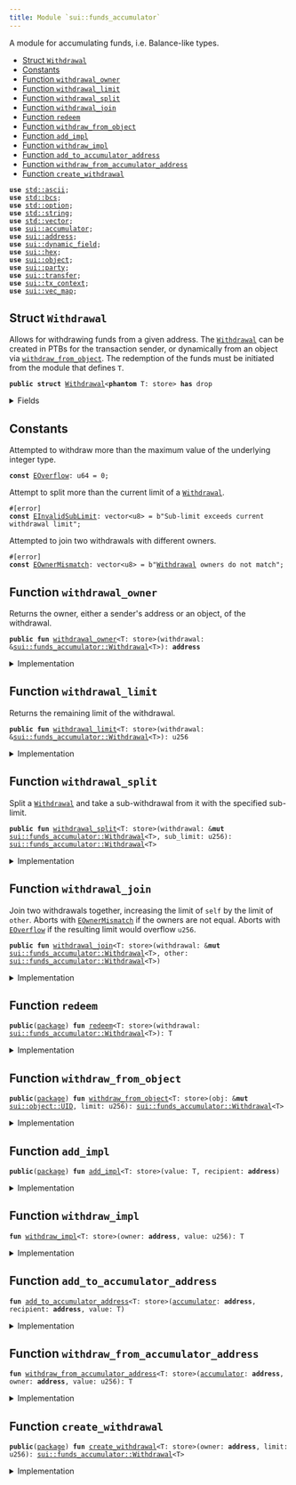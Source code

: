 ```yaml
---
title: Module `sui::funds_accumulator`
---
```


A module for accumulating funds, i.e. Balance-like types.


-  [Struct `Withdrawal`](#sui_funds_accumulator_Withdrawal)
-  [Constants](#@Constants_0)
-  [Function `withdrawal_owner`](#sui_funds_accumulator_withdrawal_owner)
-  [Function `withdrawal_limit`](#sui_funds_accumulator_withdrawal_limit)
-  [Function `withdrawal_split`](#sui_funds_accumulator_withdrawal_split)
-  [Function `withdrawal_join`](#sui_funds_accumulator_withdrawal_join)
-  [Function `redeem`](#sui_funds_accumulator_redeem)
-  [Function `withdraw_from_object`](#sui_funds_accumulator_withdraw_from_object)
-  [Function `add_impl`](#sui_funds_accumulator_add_impl)
-  [Function `withdraw_impl`](#sui_funds_accumulator_withdraw_impl)
-  [Function `add_to_accumulator_address`](#sui_funds_accumulator_add_to_accumulator_address)
-  [Function `withdraw_from_accumulator_address`](#sui_funds_accumulator_withdraw_from_accumulator_address)
-  [Function `create_withdrawal`](#sui_funds_accumulator_create_withdrawal)


<pre><code><b>use</b> <a href="../std/ascii.md#std_ascii">std::ascii</a>;
<b>use</b> <a href="../std/bcs.md#std_bcs">std::bcs</a>;
<b>use</b> <a href="../std/option.md#std_option">std::option</a>;
<b>use</b> <a href="../std/string.md#std_string">std::string</a>;
<b>use</b> <a href="../std/vector.md#std_vector">std::vector</a>;
<b>use</b> <a href="../sui/accumulator.md#sui_accumulator">sui::accumulator</a>;
<b>use</b> <a href="../sui/address.md#sui_address">sui::address</a>;
<b>use</b> <a href="../sui/dynamic_field.md#sui_dynamic_field">sui::dynamic_field</a>;
<b>use</b> <a href="../sui/hex.md#sui_hex">sui::hex</a>;
<b>use</b> <a href="../sui/object.md#sui_object">sui::object</a>;
<b>use</b> <a href="../sui/party.md#sui_party">sui::party</a>;
<b>use</b> <a href="../sui/transfer.md#sui_transfer">sui::transfer</a>;
<b>use</b> <a href="../sui/tx_context.md#sui_tx_context">sui::tx_context</a>;
<b>use</b> <a href="../sui/vec_map.md#sui_vec_map">sui::vec_map</a>;
</code></pre>



<a name="sui_funds_accumulator_Withdrawal"></a>

## Struct `Withdrawal`

Allows for withdrawing funds from a given address. The <code><a href="../sui/funds_accumulator.md#sui_funds_accumulator_Withdrawal">Withdrawal</a></code> can be created in PTBs for
the transaction sender, or dynamically from an object via <code><a href="../sui/funds_accumulator.md#sui_funds_accumulator_withdraw_from_object">withdraw_from_object</a></code>.
The redemption of the funds must be initiated from the module that defines <code>T</code>.


<pre><code><b>public</b> <b>struct</b> <a href="../sui/funds_accumulator.md#sui_funds_accumulator_Withdrawal">Withdrawal</a>&lt;<b>phantom</b> T: store&gt; <b>has</b> drop
</code></pre>



<details>
<summary>Fields</summary>


<dl>
<dt>
<code>owner: <b>address</b></code>
</dt>
<dd>
 The owner of the funds, either an object or a transaction sender
</dd>
<dt>
<code>limit: u256</code>
</dt>
<dd>
 At signing we check the limit <= balance when taking this as a call arg.
 If this was generated from an object, we cannot check this until redemption.
</dd>
</dl>


</details>

<a name="@Constants_0"></a>

## Constants


<a name="sui_funds_accumulator_EOverflow"></a>

Attempted to withdraw more than the maximum value of the underlying integer type.


<pre><code><b>const</b> <a href="../sui/funds_accumulator.md#sui_funds_accumulator_EOverflow">EOverflow</a>: u64 = 0;
</code></pre>



<a name="sui_funds_accumulator_EInvalidSubLimit"></a>

Attempt to split more than the current limit of a <code><a href="../sui/funds_accumulator.md#sui_funds_accumulator_Withdrawal">Withdrawal</a></code>.


<pre><code>#[error]
<b>const</b> <a href="../sui/funds_accumulator.md#sui_funds_accumulator_EInvalidSubLimit">EInvalidSubLimit</a>: vector&lt;u8&gt; = b"Sub-limit exceeds current withdrawal limit";
</code></pre>



<a name="sui_funds_accumulator_EOwnerMismatch"></a>

Attempted to join two withdrawals with different owners.


<pre><code>#[error]
<b>const</b> <a href="../sui/funds_accumulator.md#sui_funds_accumulator_EOwnerMismatch">EOwnerMismatch</a>: vector&lt;u8&gt; = b"<a href="../sui/funds_accumulator.md#sui_funds_accumulator_Withdrawal">Withdrawal</a> owners do not match";
</code></pre>



<a name="sui_funds_accumulator_withdrawal_owner"></a>

## Function `withdrawal_owner`

Returns the owner, either a sender's address or an object, of the withdrawal.


<pre><code><b>public</b> <b>fun</b> <a href="../sui/funds_accumulator.md#sui_funds_accumulator_withdrawal_owner">withdrawal_owner</a>&lt;T: store&gt;(withdrawal: &<a href="../sui/funds_accumulator.md#sui_funds_accumulator_Withdrawal">sui::funds_accumulator::Withdrawal</a>&lt;T&gt;): <b>address</b>
</code></pre>



<details>
<summary>Implementation</summary>


<pre><code><b>public</b> <b>fun</b> <a href="../sui/funds_accumulator.md#sui_funds_accumulator_withdrawal_owner">withdrawal_owner</a>&lt;T: store&gt;(withdrawal: &<a href="../sui/funds_accumulator.md#sui_funds_accumulator_Withdrawal">Withdrawal</a>&lt;T&gt;): <b>address</b> {
    withdrawal.owner
}
</code></pre>



</details>

<a name="sui_funds_accumulator_withdrawal_limit"></a>

## Function `withdrawal_limit`

Returns the remaining limit of the withdrawal.


<pre><code><b>public</b> <b>fun</b> <a href="../sui/funds_accumulator.md#sui_funds_accumulator_withdrawal_limit">withdrawal_limit</a>&lt;T: store&gt;(withdrawal: &<a href="../sui/funds_accumulator.md#sui_funds_accumulator_Withdrawal">sui::funds_accumulator::Withdrawal</a>&lt;T&gt;): u256
</code></pre>



<details>
<summary>Implementation</summary>


<pre><code><b>public</b> <b>fun</b> <a href="../sui/funds_accumulator.md#sui_funds_accumulator_withdrawal_limit">withdrawal_limit</a>&lt;T: store&gt;(withdrawal: &<a href="../sui/funds_accumulator.md#sui_funds_accumulator_Withdrawal">Withdrawal</a>&lt;T&gt;): u256 {
    withdrawal.limit
}
</code></pre>



</details>

<a name="sui_funds_accumulator_withdrawal_split"></a>

## Function `withdrawal_split`

Split a <code><a href="../sui/funds_accumulator.md#sui_funds_accumulator_Withdrawal">Withdrawal</a></code> and take a sub-withdrawal from it with the specified sub-limit.


<pre><code><b>public</b> <b>fun</b> <a href="../sui/funds_accumulator.md#sui_funds_accumulator_withdrawal_split">withdrawal_split</a>&lt;T: store&gt;(withdrawal: &<b>mut</b> <a href="../sui/funds_accumulator.md#sui_funds_accumulator_Withdrawal">sui::funds_accumulator::Withdrawal</a>&lt;T&gt;, sub_limit: u256): <a href="../sui/funds_accumulator.md#sui_funds_accumulator_Withdrawal">sui::funds_accumulator::Withdrawal</a>&lt;T&gt;
</code></pre>



<details>
<summary>Implementation</summary>


<pre><code><b>public</b> <b>fun</b> <a href="../sui/funds_accumulator.md#sui_funds_accumulator_withdrawal_split">withdrawal_split</a>&lt;T: store&gt;(
    withdrawal: &<b>mut</b> <a href="../sui/funds_accumulator.md#sui_funds_accumulator_Withdrawal">Withdrawal</a>&lt;T&gt;,
    sub_limit: u256,
): <a href="../sui/funds_accumulator.md#sui_funds_accumulator_Withdrawal">Withdrawal</a>&lt;T&gt; {
    <b>assert</b>!(withdrawal.limit &gt;= sub_limit, <a href="../sui/funds_accumulator.md#sui_funds_accumulator_EInvalidSubLimit">EInvalidSubLimit</a>);
    withdrawal.limit = withdrawal.limit - sub_limit;
    <a href="../sui/funds_accumulator.md#sui_funds_accumulator_Withdrawal">Withdrawal</a> { owner: withdrawal.owner, limit: sub_limit }
}
</code></pre>



</details>

<a name="sui_funds_accumulator_withdrawal_join"></a>

## Function `withdrawal_join`

Join two withdrawals together, increasing the limit of <code>self</code> by the limit of <code>other</code>.
Aborts with <code><a href="../sui/funds_accumulator.md#sui_funds_accumulator_EOwnerMismatch">EOwnerMismatch</a></code> if the owners are not equal.
Aborts with <code><a href="../sui/funds_accumulator.md#sui_funds_accumulator_EOverflow">EOverflow</a></code> if the resulting limit would overflow <code>u256</code>.


<pre><code><b>public</b> <b>fun</b> <a href="../sui/funds_accumulator.md#sui_funds_accumulator_withdrawal_join">withdrawal_join</a>&lt;T: store&gt;(withdrawal: &<b>mut</b> <a href="../sui/funds_accumulator.md#sui_funds_accumulator_Withdrawal">sui::funds_accumulator::Withdrawal</a>&lt;T&gt;, other: <a href="../sui/funds_accumulator.md#sui_funds_accumulator_Withdrawal">sui::funds_accumulator::Withdrawal</a>&lt;T&gt;)
</code></pre>



<details>
<summary>Implementation</summary>


<pre><code><b>public</b> <b>fun</b> <a href="../sui/funds_accumulator.md#sui_funds_accumulator_withdrawal_join">withdrawal_join</a>&lt;T: store&gt;(withdrawal: &<b>mut</b> <a href="../sui/funds_accumulator.md#sui_funds_accumulator_Withdrawal">Withdrawal</a>&lt;T&gt;, other: <a href="../sui/funds_accumulator.md#sui_funds_accumulator_Withdrawal">Withdrawal</a>&lt;T&gt;) {
    <b>assert</b>!(withdrawal.owner == other.owner, <a href="../sui/funds_accumulator.md#sui_funds_accumulator_EOwnerMismatch">EOwnerMismatch</a>);
    <b>assert</b>!(<a href="../std/u256.md#std_u256_max_value">std::u256::max_value</a>!() - withdrawal.limit &gt;= other.limit, <a href="../sui/funds_accumulator.md#sui_funds_accumulator_EOverflow">EOverflow</a>);
    withdrawal.limit = withdrawal.limit + other.limit;
}
</code></pre>



</details>

<a name="sui_funds_accumulator_redeem"></a>

## Function `redeem`



<pre><code><b>public</b>(<a href="../sui/package.md#sui_package">package</a>) <b>fun</b> <a href="../sui/funds_accumulator.md#sui_funds_accumulator_redeem">redeem</a>&lt;T: store&gt;(withdrawal: <a href="../sui/funds_accumulator.md#sui_funds_accumulator_Withdrawal">sui::funds_accumulator::Withdrawal</a>&lt;T&gt;): T
</code></pre>



<details>
<summary>Implementation</summary>


<pre><code><b>public</b>(<a href="../sui/package.md#sui_package">package</a>) <b>fun</b> <a href="../sui/funds_accumulator.md#sui_funds_accumulator_redeem">redeem</a>&lt;/* internal */ T: store&gt;(withdrawal: <a href="../sui/funds_accumulator.md#sui_funds_accumulator_Withdrawal">Withdrawal</a>&lt;T&gt;): T {
    <b>let</b> <a href="../sui/funds_accumulator.md#sui_funds_accumulator_Withdrawal">Withdrawal</a> { owner, limit: value } = withdrawal;
    <a href="../sui/funds_accumulator.md#sui_funds_accumulator_withdraw_impl">withdraw_impl</a>(owner, value)
}
</code></pre>



</details>

<a name="sui_funds_accumulator_withdraw_from_object"></a>

## Function `withdraw_from_object`



<pre><code><b>public</b>(<a href="../sui/package.md#sui_package">package</a>) <b>fun</b> <a href="../sui/funds_accumulator.md#sui_funds_accumulator_withdraw_from_object">withdraw_from_object</a>&lt;T: store&gt;(obj: &<b>mut</b> <a href="../sui/object.md#sui_object_UID">sui::object::UID</a>, limit: u256): <a href="../sui/funds_accumulator.md#sui_funds_accumulator_Withdrawal">sui::funds_accumulator::Withdrawal</a>&lt;T&gt;
</code></pre>



<details>
<summary>Implementation</summary>


<pre><code><b>public</b>(<a href="../sui/package.md#sui_package">package</a>) <b>fun</b> <a href="../sui/funds_accumulator.md#sui_funds_accumulator_withdraw_from_object">withdraw_from_object</a>&lt;T: store&gt;(obj: &<b>mut</b> UID, limit: u256): <a href="../sui/funds_accumulator.md#sui_funds_accumulator_Withdrawal">Withdrawal</a>&lt;T&gt; {
    <b>let</b> owner = obj.to_address();
    <a href="../sui/funds_accumulator.md#sui_funds_accumulator_Withdrawal">Withdrawal</a> { owner, limit }
}
</code></pre>



</details>

<a name="sui_funds_accumulator_add_impl"></a>

## Function `add_impl`



<pre><code><b>public</b>(<a href="../sui/package.md#sui_package">package</a>) <b>fun</b> <a href="../sui/funds_accumulator.md#sui_funds_accumulator_add_impl">add_impl</a>&lt;T: store&gt;(value: T, recipient: <b>address</b>)
</code></pre>



<details>
<summary>Implementation</summary>


<pre><code><b>public</b>(<a href="../sui/package.md#sui_package">package</a>) <b>fun</b> <a href="../sui/funds_accumulator.md#sui_funds_accumulator_add_impl">add_impl</a>&lt;T: store&gt;(value: T, recipient: <b>address</b>) {
    <b>let</b> <a href="../sui/accumulator.md#sui_accumulator">accumulator</a> = <a href="../sui/accumulator.md#sui_accumulator_accumulator_address">sui::accumulator::accumulator_address</a>&lt;T&gt;(recipient);
    <a href="../sui/funds_accumulator.md#sui_funds_accumulator_add_to_accumulator_address">add_to_accumulator_address</a>&lt;T&gt;(<a href="../sui/accumulator.md#sui_accumulator">accumulator</a>, recipient, value)
}
</code></pre>



</details>

<a name="sui_funds_accumulator_withdraw_impl"></a>

## Function `withdraw_impl`



<pre><code><b>fun</b> <a href="../sui/funds_accumulator.md#sui_funds_accumulator_withdraw_impl">withdraw_impl</a>&lt;T: store&gt;(owner: <b>address</b>, value: u256): T
</code></pre>



<details>
<summary>Implementation</summary>


<pre><code><b>fun</b> <a href="../sui/funds_accumulator.md#sui_funds_accumulator_withdraw_impl">withdraw_impl</a>&lt;T: store&gt;(owner: <b>address</b>, value: u256): T {
    <b>let</b> <a href="../sui/accumulator.md#sui_accumulator">accumulator</a> = <a href="../sui/accumulator.md#sui_accumulator_accumulator_address">sui::accumulator::accumulator_address</a>&lt;T&gt;(owner);
    <a href="../sui/funds_accumulator.md#sui_funds_accumulator_withdraw_from_accumulator_address">withdraw_from_accumulator_address</a>&lt;T&gt;(<a href="../sui/accumulator.md#sui_accumulator">accumulator</a>, owner, value)
}
</code></pre>



</details>

<a name="sui_funds_accumulator_add_to_accumulator_address"></a>

## Function `add_to_accumulator_address`



<pre><code><b>fun</b> <a href="../sui/funds_accumulator.md#sui_funds_accumulator_add_to_accumulator_address">add_to_accumulator_address</a>&lt;T: store&gt;(<a href="../sui/accumulator.md#sui_accumulator">accumulator</a>: <b>address</b>, recipient: <b>address</b>, value: T)
</code></pre>



<details>
<summary>Implementation</summary>


<pre><code><b>native</b> <b>fun</b> <a href="../sui/funds_accumulator.md#sui_funds_accumulator_add_to_accumulator_address">add_to_accumulator_address</a>&lt;T: store&gt;(<a href="../sui/accumulator.md#sui_accumulator">accumulator</a>: <b>address</b>, recipient: <b>address</b>, value: T);
</code></pre>



</details>

<a name="sui_funds_accumulator_withdraw_from_accumulator_address"></a>

## Function `withdraw_from_accumulator_address`



<pre><code><b>fun</b> <a href="../sui/funds_accumulator.md#sui_funds_accumulator_withdraw_from_accumulator_address">withdraw_from_accumulator_address</a>&lt;T: store&gt;(<a href="../sui/accumulator.md#sui_accumulator">accumulator</a>: <b>address</b>, owner: <b>address</b>, value: u256): T
</code></pre>



<details>
<summary>Implementation</summary>


<pre><code><b>native</b> <b>fun</b> <a href="../sui/funds_accumulator.md#sui_funds_accumulator_withdraw_from_accumulator_address">withdraw_from_accumulator_address</a>&lt;T: store&gt;(
    <a href="../sui/accumulator.md#sui_accumulator">accumulator</a>: <b>address</b>,
    owner: <b>address</b>,
    value: u256,
): T;
</code></pre>



</details>

<a name="sui_funds_accumulator_create_withdrawal"></a>

## Function `create_withdrawal`



<pre><code><b>public</b>(<a href="../sui/package.md#sui_package">package</a>) <b>fun</b> <a href="../sui/funds_accumulator.md#sui_funds_accumulator_create_withdrawal">create_withdrawal</a>&lt;T: store&gt;(owner: <b>address</b>, limit: u256): <a href="../sui/funds_accumulator.md#sui_funds_accumulator_Withdrawal">sui::funds_accumulator::Withdrawal</a>&lt;T&gt;
</code></pre>



<details>
<summary>Implementation</summary>


<pre><code><b>public</b>(<a href="../sui/package.md#sui_package">package</a>) <b>fun</b> <a href="../sui/funds_accumulator.md#sui_funds_accumulator_create_withdrawal">create_withdrawal</a>&lt;T: store&gt;(owner: <b>address</b>, limit: u256): <a href="../sui/funds_accumulator.md#sui_funds_accumulator_Withdrawal">Withdrawal</a>&lt;T&gt; {
    <a href="../sui/funds_accumulator.md#sui_funds_accumulator_Withdrawal">Withdrawal</a> { owner, limit }
}
</code></pre>



</details>

